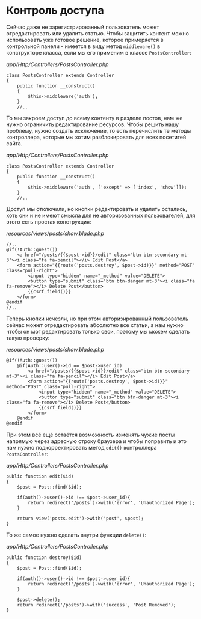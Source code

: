 # Контроль доступа

Сейчас даже не зарегистрированный пользователь может отредактировать или удалить статью. Чтобы защитить контент можно использовать уже готовое решение, которое примеряется в контрольной панели - имеется в виду метод `middleware()` в конструкторе класса, если мы его применим в классе `PostsController`:

*app/Http/Controllers/PostsController.php*

```
class PostsController extends Controller
{
    public function __construct()
    {
        $this->middleware('auth');
    }
    //..
```

То мы закроем доступ до всему контенту в разделе постов, нам же нужно ограничить редактирование ресурсов. Чтобы решить нашу проблему, нужно создать исключение, то есть перечислить те методы контроллера, которые мы хотим разблокировать для всех посетитей сайта.

*app/Http/Controllers/PostsController.php*

```
class PostsController extends Controller
{
    public function __construct()
    {
        $this->middleware('auth', ['except' => ['index', 'show']]);
    }
    //..
```

Доступ мы отключили, но кнопки редактировать и удалить остались, хоть они и не имеют смысла для не авторизованных пользователей, для этого есть простая конструкция:

*resources/views/posts/show.blade.php*

```
//..
@if(!Auth::guest())
    <a href="/posts/{{$post->id}}/edit" class="btn btn-secondary mt-3"><i class="fa fa-pencil"></i> Edit Post</a>
    <form action="{{route('posts.destroy', $post->id)}}" method="POST" class="pull-right">
        <input type="hidden" name="_method" value="DELETE">
        <button type="submit" class="btn btn-danger mt-3"><i class="fa fa-remove"></i> Delete Post</button>
        {{csrf_field()}}
    </form>
@endif
//..
```

Теперь кнопки исчезли, но при этом авторизированный пользователь сейчас может отредактировать абсолютно все статьи, а нам нужно чтобы он мог редактировать только свои, поэтому мы можем сделать такую проверку:

*resources/views/posts/show.blade.php*

```
@if(!Auth::guest())
    @if(Auth::user()->id == $post->user_id)
        <a href="/posts/{{$post->id}}/edit" class="btn btn-secondary mt-3"><i class="fa fa-pencil"></i> Edit Post</a>
        <form action="{{route('posts.destroy', $post->id)}}" method="POST" class="pull-right">
            <input type="hidden" name="_method" value="DELETE">
            <button type="submit" class="btn btn-danger mt-3"><i class="fa fa-remove"></i> Delete Post</button>
            {{csrf_field()}}
        </form>
    @endif
@endif
```

При этом всё ещё остаётся возможность изменять чужие посты напрямую через адресную строку браузера и чтобы поправить и это нам нужно подкорректировать метод `edit()` контроллера `PostsController`:

*app/Http/Controllers/PostsController.php*

```
public function edit($id)
{
    $post = Post::find($id);

    if(auth()->user()->id !== $post->user_id){
        return redirect('/posts')->with('error', 'Unauthorized Page');
    }

    return view('posts.edit')->with('post', $post);
}
```

То же самое нужно сделать внутри функции `delete()`:

*app/Http/Controllers/PostsController.php*

```
public function destroy($id)
{
    $post = Post::find($id);

    if(auth()->user()->id !== $post->user_id){
        return redirect('/posts')->with('error', 'Unauthorized Page');
    }

    $post->delete();
    return redirect('/posts')->with('success', 'Post Removed');
}
```